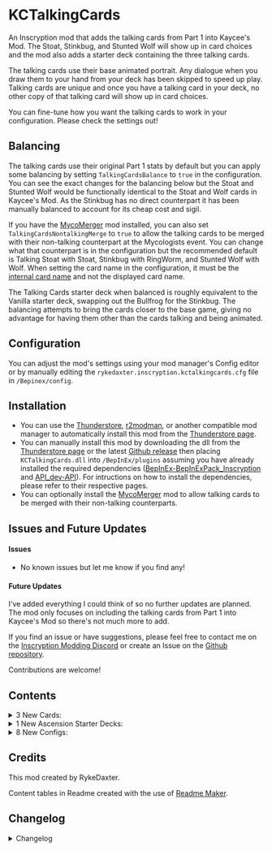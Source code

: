 ﻿KCTalkingCards
===============

An Inscryption mod that adds the talking cards from Part 1 into Kaycee's Mod. The Stoat, Stinkbug, and Stunted Wolf will show up in card choices and the mod also adds a starter deck containing the three talking cards.

The talking cards use their base animated portrait. Any dialogue when you draw them to your hand from your deck has been skipped to speed up play. Talking cards are unique and once you have a talking card in your deck, no other copy of that talking card will show up in card choices.

You can fine-tune how you want the talking cards to work in your configuration. Please check the settings out!

## Balancing

The talking cards use their original Part 1 stats by default but you can apply some balancing by setting `TalkingCardsBalance` to `true` in the configuration. You can see the exact changes for the balancing below but the Stoat and Stunted Wolf would be functionally identical to the Stoat and Wolf cards in Kaycee's Mod. As the Stinkbug has no direct counterpart it has been manually balanced to account for its cheap cost and sigil.

If you have the [MycoMerger](https://inscryption.thunderstore.io/package/RykeDaxter/MycoMerger/) mod installed, you can also set `TalkingCardsNontalkingMerge` to `true` to allow the talking cards to be merged with their non-talking counterpart at the Mycologists event. You can change what that counterpart is in the configuration but the recommended default is Talking Stoat with Stoat, Stinkbug with RingWorm, and Stunted Wolf with Wolf. When setting the card name in the configuration, it must be the [internal card name](https://github.com/MADH95/JSONLoader/blob/master/Card%20Names.txt) and not the displayed card name.

The Talking Cards starter deck when balanced is roughly equivalent to the Vanilla starter deck, swapping out the Bullfrog for the Stinkbug. The balancing attempts to bring the cards closer to the base game, giving no advantage for having them other than the cards talking and being animated.

## Configuration

You can adjust the mod's settings using your mod manager's Config editor or by manually editing the `rykedaxter.inscryption.kctalkingcards.cfg` file in `/Bepinex/config`.

## Installation

* You can use the [Thunderstore](https://www.overwolf.com/app/Thunderstore-Thunderstore_Mod_Manager), [r2modman](https://inscryption.thunderstore.io/package/ebkr/r2modman/), or another compatible mod manager to automatically install this mod from the [Thunderstore page](https://inscryption.thunderstore.io/package/RykeDaxter/KCTalkingCards/). 
* You can manually install this mod by downloading the dll from the [Thunderstore page](https://inscryption.thunderstore.io/package/RykeDaxter/KCTalkingCards/) or the latest [Github release](https://github.com/RykeDaxter/KCTalkingCards) then placing `KCTalkingCards.dll` into `/BepInEx/plugins` assuming you have already installed the required dependencies ([BepInEx-BepInExPack_Inscryption](https://inscryption.thunderstore.io/package/BepInEx/BepInExPack_Inscryption/) and [API_dev-API](https://inscryption.thunderstore.io/package/API_dev/API/)). For intructions on how to install the dependencies, please refer to their respective pages.
* You can optionally install the [MycoMerger](https://inscryption.thunderstore.io/package/RykeDaxter/MycoMerger/) mod to allow talking cards to be merged with their non-talking counterparts.

## Issues and Future Updates

#### Issues

* No known issues but let me know if you find any! 

#### Future Updates

I've added everything I could think of so no further updates are planned. The mod only focuses on including the talking cards from Part 1 into Kaycee's Mod so there's not much more to add. 

If you find an issue or have suggestions, please feel free to contact me on the [Inscryption Modding Discord](https://discord.gg/ZQPvfKEpwM) or create an Issue on the [Github repository](https://github.com/RykeDaxter/KCTalkingCards).

Contributions are welcome!

## Contents

<details>
<summary>3 New Cards:
</summary>

#### Default

|Name|Power|Health|Cost|Sigils|Specials|Traits|Tribes|
|:-|:-|:-|:-|:-|:-|:-|:-|
|Stinkbug|1|2| <img align="center" src="https://i.imgur.com/beJhD7d.png">|Stinky|TalkingCardChooser|DeathcardCreationNonOption|Insect|
|Stoat|1|3| <img align="center" src="https://i.imgur.com/H6vESv7.png">||TalkingCardChooser|DeathcardCreationNonOption||
|Stunted Wolf|2|2| <img align="center" src="https://i.imgur.com/H6vESv7.png">||TalkingCardChooser|DeathcardCreationNonOption|Canine|

#### Balanced

|Name|Power|Health|Cost|Sigils|Specials|Traits|Tribes|
|:-|:-|:-|:-|:-|:-|:-|:-|
|Stinkbug|0|1| <img align="center" src="https://i.imgur.com/beJhD7d.png">|Stinky|TalkingCardChooser|DeathcardCreationNonOption|Insect|
|Stoat|1|2| <img align="center" src="https://i.imgur.com/H6vESv7.png">||TalkingCardChooser|DeathcardCreationNonOption||
|Stunted Wolf|3|2| <img align="center" src="https://i.imgur.com/62GUUAC.png">||TalkingCardChooser|DeathcardCreationNonOption|Canine|
</details>

<details>
<summary>1 New Ascension Starter Decks:
</summary>

|Name|Unlock Level|Cards|
|:-|:-|:-|
|Talking Cards|0| Stoat,  Stinkbug,  Stunted Wolf|
</details>

<details>
<summary>8 New Configs:
</summary>

|Section|Key|Description|
|:-|:-|:-|
|General|NontalkingStoatAppearsInCardChoices|The non-talking stoat card will appear in card choices when true.|
|General|TalkingCardsAppearInCardChoices|Talking Cards will show up in common card choices when true. Talking Cards are unique and if you already have one of a Talking Card in your deck, that Talking Card will not show up in card choices.|
|General|TalkingCardsAreRare|Talking Cards will be set as Rare. They will show up in Rare card choices and qualify as Rare for Rarity trials. You can have both this and TalkingCardsAppearInCardChoices active at the same time.|
|General|TalkingCardsBalance|Applies balancing to the talking cards when true and uses the original Part 1 values for the talking cards otherwise.|
|Mycologists|TalkingCardsNontalkingMerge|Allows talking cards to be merged with their non-talking counterparts at the Mycologists when true. Requires the [MycoMerger](https://inscryption.thunderstore.io/package/RykeDaxter/MycoMerger/) mod.|
|Mycologists|TalkingStinkbugCounterpart|The card name that designates the counterpart of the Talking Stinkbug for merging at the Mycologists. Default is "RingWorm".|
|Mycologists|TalkingStoatCounterpart|The card name that designates the counterpart of the Talking Stoat for merging at the Mycologists. Default is "Stoat".|
|Mycologists|TalkingWolfCounterpart|The card name that designates the counterpart of the Talking Wolf for merging at the Mycologists. Default is "Wolf".|
</details>

## Credits

This mod created by RykeDaxter.

Content tables in Readme created with the use of [Readme Maker](https://inscryption.thunderstore.io/package/JamesGames/ReadmeMaker/).

## Changelog

<details>
<summary>Changelog
</summary>

### 1.0.6
- Added compatibility with the [MycoMerger](https://inscryption.thunderstore.io/package/RykeDaxter/MycoMerger/) mod to prevent conflicts. Now requires MycoMerger for merging talking cards with counterparts.

### 1.0.5
- Included talking cards into card choices and added a setting for it
- Added a setting for toggling the talking cards as rare
- Added a setting for placing the non-talking stoat into card choices
- Added a setting for allowing talking cards to be merged with non-talking counterparts at the Mycologists event
- Added settings to assign the talking card counterpart by their internal card name

### 1.0.4
- Added improved art for the talking cards starter deck, the talking cards pixel portraits, and the mod icon.

### 1.0.3
- Fixed the lag when hovering over a starter deck with talking cards in it for the first time.

### 1.0.2
- Original Part 1 stats for the talking cards has been set as the default.

### 1.0.1 
- Fixed README markdown typo.

### 1.0.0 
- **Release**

</details>